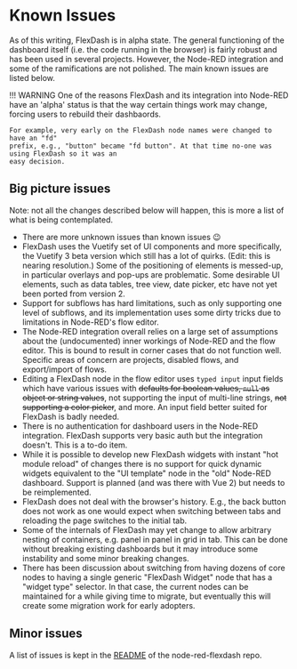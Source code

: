 # Known Issues

As of this writing, FlexDash is in alpha state.
The general functioning of the dashboard itself (i.e. the code running in the browser) is fairly
robust and has been used in several projects. However, the Node-RED integration and some of
the ramifications are not polished.
The main known issues are listed below.

!!! WARNING
    One of the reasons FlexDash and its integration into Node-RED have an 'alpha' status
    is that the way certain things work may change, forcing users to rebuild their dashbaords.

    For example, very early on the FlexDash node names were changed to have an "fd"
    prefix, e.g., "button" became "fd button". At that time no-one was using FlexDash so it was an
    easy decision.


## Big picture issues

Note: not all the changes described below will happen, this is more a list of what
is being contemplated.

- There are more unknown issues than known issues 😉
- FlexDash uses the Vuetify set of UI components and more specifically, the Vuetify 3
  beta version which still has a lot of quirks. (Edit: this is nearing resolution.)
  Some of the positioning of elements
  is messed-up, in particular overlays and pop-ups are problematic. Some desirable UI elements,
  such as data tables, tree view, date picker, etc have not yet been ported from version 2.
- Support for subflows has hard limitations, such as only supporting one level of subflows, and
  its implementation uses some dirty tricks due to limitations in Node-RED's flow editor.
- The Node-RED integration overall relies on a large set of assumptions about the (undocumented)
  inner workings of Node-RED and the flow editor. This is bound to result in corner cases that do
  not function well. Specific areas of concern are projects, disabled flows, and export/import of
  flows.
- Editing a FlexDash node in the flow editor uses `typed input` input fields which have various
  issues with ~~defaults for boolean values, `null` as object or string values~~, not supporting
  the input of multi-line strings, ~~not supporting a color picker~~, and more. An input field better
  suited for FlexDash is badly needed.
- There is no authentication for dashboard users in the Node-RED integration. FlexDash supports
  very basic auth but the integration doesn't. This is a to-do item.
- While it is possible to develop new FlexDash widgets with instant "hot module reload" of
  changes there is no support for quick dynamic widgets equivalent to the "UI template"
  node in the "old" Node-RED dashboard. Support is planned (and was there with Vue 2) but
  needs to be reimplemented.
- FlexDash does not deal with the browser's history. E.g., the back button does not work as
  one would expect when switching between tabs and reloading the page switches to the initial
  tab.
- Some of the internals of FlexDash may yet change to allow arbitrary nesting of containers,
  e.g. panel in panel in grid in tab. This can be done without breaking existing dashboards
  but it may introduce some instability and some minor breaking changes.
- There has been discussion about switching from having dozens of core nodes to having a
  single generic "FlexDash Widget" node that has a "widget type" selector. In that case, the
  current nodes can be maintained for a while giving time to migrate, but eventually this will
  create some migration work for early adopters.


## Minor issues

A list of issues is kept in the
[README](https://github.com/flexdash/node-red-flexdash/blob/main/README.md)
of the node-red-flexdash repo.
